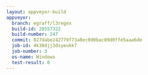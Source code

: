 ```yaml
---
layout: appveyor-build
appveyor:
  branch: egraff/l3regex
  build-id: 28557322
  build-number: 247
  commit: 827dabe242779f73a8ec0d0bac89d0ffe5aaa6de
  job-id: 4k38djj3dsyeukk7
  job-number: 3
  os-name: Windows
  test-result: 0
---
```

